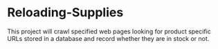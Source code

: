 # Reloading-Supplies

This project will crawl specified web pages looking for product specific URLs stored in a database and record whether they are in stock or not.



